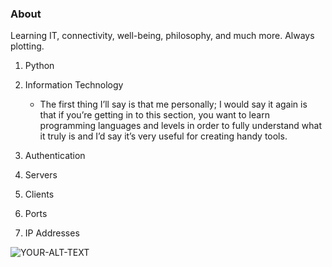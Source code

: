 ### About

Learning IT, connectivity, well-being, philosophy, and much more.
        Always plotting.

1. Python

2. Information Technology

	- The first thing I’ll say is that me personally; I would say it again is that if you’re getting in to this section, you want to learn programming languages and levels in order to fully understand what it truly is and I’d say it’s very useful for creating handy tools.

3. Authentication

4. Servers

5. Clients

6. Ports

7. IP Addresses

<picture>
 <source media="(prefers-color-scheme: dark)" srcset="YOUR-DARKMODE-IMAGE">
 <source media="(prefers-color-scheme: light)" srcset="YOUR-LIGHTMODE-IMAGE">
 <img alt="YOUR-ALT-TEXT" src="YOUR-DEFAULT-IMAGE">
</picture>

<!--
**RollingBytes/RollingBytes** is a ✨ _special_ ✨ repository because its `README.md` (this file) appears on your GitHub profile.

Here are some ideas to get you started:

- 🔭 I’m currently working on ...
- 🌱 I’m currently learning ...
- 👯 I’m looking to collaborate on ...
- 🤔 I’m looking for help with ...
- 💬 Ask me about ...
- 📫 How to reach me: ...
- 😄 Pronouns: ...
- ⚡ Fun fact: ...
-->
